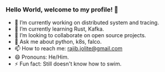 ### Hello World, welcome to my profile! 👋

<!--
**rajibmitra/rajibmitra** is a ✨ _special_ ✨ repository because its `README.md` (this file) appears on your GitHub profile.

Here are some ideas to get you started:
-->

- 🔭 I’m currently working on distributed system and tracing.
- 🌱 I’m currently learning Rust, Kafka.
- 👯 I’m looking to collaborate on open source projects.  
- 💬 Ask me about python, k8s, falco.
- 📫 How to reach me: rajib.jolite@gmail.com
- 😄 Pronouns: He/Him. 
- ⚡ Fun fact: Still doesn't know how to swim.
